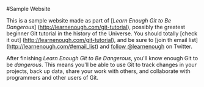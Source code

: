 #Sample Website

This is a sample website made as part of [*Learn Enough Git to Be Dangerous*]
(http://learnenough.com/git-tutorial), possibly the greatest beginner Git 
tutorial in the history of the Universe. You should totally [check it out]
(http://learnenough.com/git-tutorial), and be sure to [join th email list]
(http://learnenough.com/#email_list) and [follow @learnenough](http://twitter.com/learnenough)
on Twitter.

After finishing *Learn Enough Git to Be Dangerous*, you'll know enough
Git to be *dangerous*. This means you'll be able to use Git to track changes in your
projects, back up data, share your work with others, and collaborate with programmers
and other users of Git.